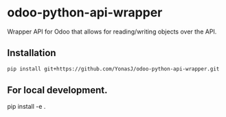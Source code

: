 # odoo-python-api-wrapper
Wrapper API for Odoo that allows for reading/writing objects over the API.

## Installation

```bash
pip install git+https://github.com/YonasJ/odoo-python-api-wrapper.git

```

## For local development.

pip install -e .